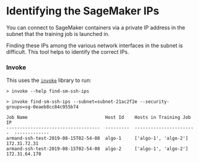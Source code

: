 # Identifying the SageMaker IPs

You can connect to SageMaker containers via a private IP address in the subnet that the training job is launched in.

Finding these IPs among the various network interfaces in the subnet is difficult. This tool helps to identify the correct IPs.

### Invoke

This uses the [`invoke`](http://docs.pyinvoke.org/en/1.3/index.html) library to run:





```
> invoke --help find-sm-ssh-ips
```
```
> invoke find-sm-ssh-ips --subnet=subnet-21ac2f2e --security-groups=sg-0eaeb8cc84c955b74

Job Name                             Host Id    Hosts in Training Job    IP
-----------------------------------  ---------  -----------------------  -------------
armand-ssh-test-2019-08-15T02-54-08  algo-1     ['algo-1', 'algo-2']     172.31.72.31
armand-ssh-test-2019-08-15T02-54-08  algo-2     ['algo-1', 'algo-2']     172.31.64.170


```

